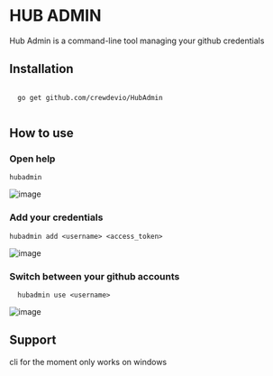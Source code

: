 # HUB ADMIN

Hub Admin is a command-line tool managing your github credentials

## Installation

``` console
  
  go get github.com/crewdevio/HubAdmin
 
```

## How to use

### Open help
```console
hubadmin
```
![image](https://user-images.githubusercontent.com/59743950/137823307-51cac4bc-61e7-499f-b153-a277d020f65b.png)

### Add your credentials

```console
hubadmin add <username> <access_token>
```
![image](https://user-images.githubusercontent.com/59743950/137822738-28bddf4a-f8f5-4629-8d13-d9ea9d144cac.png)

### Switch between your github accounts
``` console
  hubadmin use <username>
```
![image](https://user-images.githubusercontent.com/59743950/137822403-99c8fe17-4b4a-4e3a-91d5-6faaae550105.png)


## Support 
cli for the moment only works on windows
